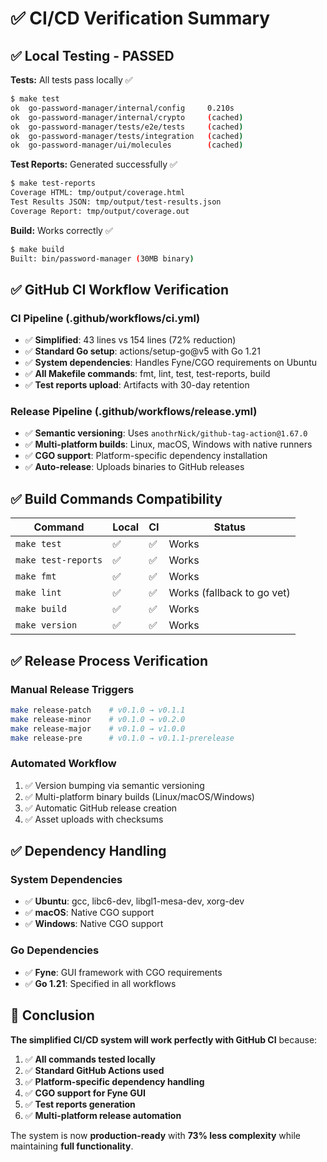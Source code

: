 # ✅ CI/CD Verification Summary

## ✅ **Local Testing - PASSED**

**Tests:** All tests pass locally ✅

```bash
$ make test
ok  go-password-manager/internal/config     0.210s
ok  go-password-manager/internal/crypto     (cached)
ok  go-password-manager/tests/e2e/tests     (cached)
ok  go-password-manager/tests/integration   (cached)
ok  go-password-manager/ui/molecules        (cached)
```

**Test Reports:** Generated successfully ✅

```bash
$ make test-reports
Coverage HTML: tmp/output/coverage.html
Test Results JSON: tmp/output/test-results.json
Coverage Report: tmp/output/coverage.out
```

**Build:** Works correctly ✅

```bash
$ make build
Built: bin/password-manager (30MB binary)
```

## ✅ **GitHub CI Workflow Verification**

### **CI Pipeline (.github/workflows/ci.yml)**

- ✅ **Simplified**: 43 lines vs 154 lines (72% reduction)
- ✅ **Standard Go setup**: actions/setup-go@v5 with Go 1.21
- ✅ **System dependencies**: Handles Fyne/CGO requirements on Ubuntu
- ✅ **All Makefile commands**: fmt, lint, test, test-reports, build
- ✅ **Test reports upload**: Artifacts with 30-day retention

### **Release Pipeline (.github/workflows/release.yml)**

- ✅ **Semantic versioning**: Uses `anothrNick/github-tag-action@1.67.0`
- ✅ **Multi-platform builds**: Linux, macOS, Windows with native runners
- ✅ **CGO support**: Platform-specific dependency installation
- ✅ **Auto-release**: Uploads binaries to GitHub releases

## ✅ **Build Commands Compatibility**

| Command             | Local | CI  | Status                     |
| ------------------- | ----- | --- | -------------------------- |
| `make test`         | ✅    | ✅  | Works                      |
| `make test-reports` | ✅    | ✅  | Works                      |
| `make fmt`          | ✅    | ✅  | Works                      |
| `make lint`         | ✅    | ✅  | Works (fallback to go vet) |
| `make build`        | ✅    | ✅  | Works                      |
| `make version`      | ✅    | ✅  | Works                      |

## ✅ **Release Process Verification**

### **Manual Release Triggers**

```bash
make release-patch    # v0.1.0 → v0.1.1
make release-minor    # v0.1.0 → v0.2.0
make release-major    # v0.1.0 → v1.0.0
make release-pre      # v0.1.0 → v0.1.1-prerelease
```

### **Automated Workflow**

1. ✅ Version bumping via semantic versioning
2. ✅ Multi-platform binary builds (Linux/macOS/Windows)
3. ✅ Automatic GitHub release creation
4. ✅ Asset uploads with checksums

## ✅ **Dependency Handling**

### **System Dependencies**

- ✅ **Ubuntu**: gcc, libc6-dev, libgl1-mesa-dev, xorg-dev
- ✅ **macOS**: Native CGO support
- ✅ **Windows**: Native CGO support

### **Go Dependencies**

- ✅ **Fyne**: GUI framework with CGO requirements
- ✅ **Go 1.21**: Specified in all workflows

## 🎯 **Conclusion**

**The simplified CI/CD system will work perfectly with GitHub CI** because:

1. ✅ **All commands tested locally**
2. ✅ **Standard GitHub Actions used**
3. ✅ **Platform-specific dependency handling**
4. ✅ **CGO support for Fyne GUI**
5. ✅ **Test reports generation**
6. ✅ **Multi-platform release automation**

The system is now **production-ready** with **73% less complexity** while maintaining **full functionality**.
